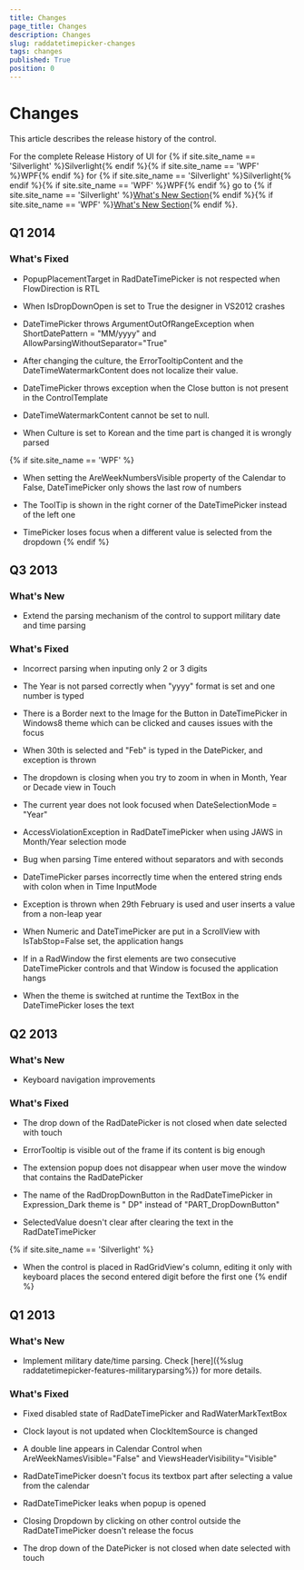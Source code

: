 ```yaml
---
title: Changes
page_title: Changes
description: Changes
slug: raddatetimepicker-changes
tags: changes
published: True
position: 0
---
```


# Changes

This article describes the release history of the control.

For the complete Release History of UI for {% if site.site_name == 'Silverlight' %}Silverlight{% endif %}{% if site.site_name == 'WPF' %}WPF{% endif %} for {% if site.site_name == 'Silverlight' %}Silverlight{% endif %}{% if site.site_name == 'WPF' %}WPF{% endif %} go to {% if site.site_name == 'Silverlight' %}[What's New Section](http://www.telerik.com/products/silverlight/whats-new.aspx){% endif %}{% if site.site_name == 'WPF' %}[What's New Section](http://www.telerik.com/products/wpf/whats-new.aspx){% endif %}.      

## Q1 2014
### What's Fixed

* PopupPlacementTarget in RadDateTimePicker is not respected when FlowDirection is RTL  

* When IsDropDownOpen is set to True the designer in VS2012 crashes

* DateTimePicker throws ArgumentOutOfRangeException when ShortDatePattern = "MM/yyyy" and AllowParsingWithoutSeparator="True"

* After changing the culture, the ErrorTooltipContent and the DateTimeWatermarkContent does not localize their value.

* DateTimePicker throws exception when the Close button is not present in the ControlTemplate

* DateTimeWatermarkContent cannot be set to null.

* When Culture is set to Korean and the time part is changed it is wrongly parsed

{% if site.site_name == 'WPF' %}
* When setting the AreWeekNumbersVisible property of the Calendar to False,  DateTimePicker only shows the last row of numbers   

* The ToolTip is shown in the right corner of the DateTimePicker instead of the left one

* TimePicker loses focus when a different value is selected from the dropdown
{% endif %}

## Q3 2013
### What's New

* Extend the parsing mechanism of the control to support military date and time parsing                

### What's Fixed

* Incorrect parsing when inputing only 2 or 3 digits

* The Year is not parsed correctly when "yyyy" format is set and one number is typed

* There is a Border next to the Image for the Button in DateTimePicker in Windows8 theme which can be clicked and causes issues with the focus

* When 30th is selected and "Feb" is typed in the DatePicker, and exception is thrown

* The dropdown is closing when you try to zoom in when in Month, Year or Decade view in Touch

* The current year does not look focused when DateSelectionMode = "Year"

* AccessViolationException in RadDateTimePicker when using JAWS in Month/Year selection mode

* Bug when parsing Time entered without separators and with seconds

* DateTimePicker parses incorrectly time when the entered string ends with colon when in Time InputMode

* Exception is thrown when 29th February is used and user inserts a value from a non-leap year

* When Numeric and DateTimePicker are put in a ScrollView with IsTabStop=False set, the application hangs

* If in a RadWindow the first elements are two consecutive DateTimePicker controls and that Window is focused the application hangs

* When the theme is switched at runtime the TextBox in the DateTimePicker loses the text

## Q2 2013
### What's New

* Keyboard navigation improvements

### What's Fixed

* The drop down of the RadDatePicker is not closed when date selected with touch

* ErrorTooltip is visible out of the frame if its content is big enough

* The extension popup does not disappear when user move the window that contains the RadDatePicker

* The name of the RadDropDownButton in the RadDateTimePicker in Expression_Dark theme is " DP" instead of "PART_DropDownButton"

* SelectedValue doesn't clear after clearing the text in the RadDateTimePicker

{% if site.site_name == 'Silverlight' %}
* When the control is placed in RadGridView's column, editing it only with keyboard places the second entered digit before the first one
{% endif %}

## Q1 2013
### What's New

* Implement military date/time parsing. Check [here]({%slug raddatetimepicker-features-militaryparsing%}) for more details.                

### What's Fixed

* Fixed disabled state of RadDateTimePicker and RadWaterMarkTextBox

* Clock layout is not updated when ClockItemSource is changed

* A double line appears in Calendar Control when AreWeekNamesVisible="False" and ViewsHeaderVisibility="Visible"

* RadDateTimePicker doesn't focus its textbox part after selecting a value from the calendar

* RadDateTimePicker leaks when popup is opened

* Closing Dropdown by clicking on other control outside the RadDateTimePicker doesn't release the focus

* The drop down of the DatePicker is not closed when date selected with touch 
